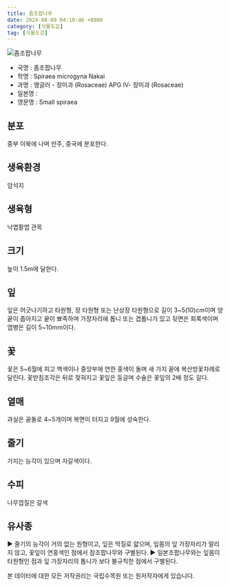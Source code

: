 ```yaml
---
title: 좀조팝나무
date: 2024-08-09 04:10:46 +0800
category: [식물도감]
tag: [식물도감]
---
```




![좀조팝나무](/fileUpload/plants/basic/Rosaceae/Spiraea/17176/17176_2_th2.jpg)
- 국명 : 좀조팝나무
- 학명 : Spiraea microgyna Nakai
- 과명 : 앵글러 - 장미과 (Rosaceae) APG Ⅳ- 장미과 (Rosaceae)
- 일본명 : 
- 영문명 : Small spiraea


## 분포
중부 이북에 나며 만주, 중국에 분포한다.
## 생육환경
암석지
## 생육형
낙엽활엽 관목
## 크기
높이 1.5m에 달한다.
## 잎
잎은 어긋나기하고 타원형, 장 타원형 또는 난상장 타원형으로 길이 3~5(10)cm이며 양끝이 좁아지고 끝이 뾰족하며 가장자리에 톱니 또는 겹톱니가 있고 뒷면은 회록색이며 엽병은 길이 5~10mm이다.
## 꽃
꽃은 5~6월에 피고 백색이나 중앙부에 연한 홍색이 돌며 새 가지 끝에 복산방꽃차례로 달린다. 꽃받침조각은 뒤로 젖혀지고 꽃잎은 둥글며 수술은 꽃잎의 2배 정도 길다.
## 열매
과실은 골돌로 4~5개이며 복면이 터지고 9월에 성숙한다.
## 줄기
가지는 능각이 있으며 자갈색이다.
## 수피
나무껍질은 갈색
## 유사종
▶ 줄기의 능각이 거의 없는 원형이고, 잎은 막질로 얇으며, 잎몸의 잎 가장자리가 말리지 않고, 꽃잎이 연홍색인 점에서 참조팝나무와 구별된다. ▶ 일본조팝나무와는 잎몸이 타원형인 점과 잎 가장자리의 톱니가 보다 불규칙한 점에서 구별된다. 






본 데이터에 대한 모든 저작권리는 국립수목원 또는 원저작자에게 있습니다.
